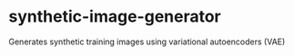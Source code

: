 # synthetic-image-generator
 Generates synthetic training images using variational autoencoders (VAE)
